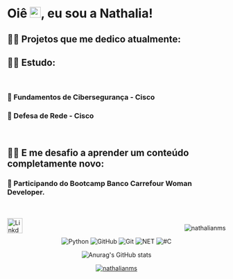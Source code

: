 <h1 align = "justify"> Oiê <img src="https://media.giphy.com/media/hvRJCLFzcasrR4ia7z/giphy.gif" width="25px">, eu sou a Nathalia!</h1>


## 👩‍💻 <b> Projetos que me dedico atualmente: </b>


## 👩‍🎓 <b> Estudo:</b>
<br>

### 📖 Fundamentos de Cibersegurança - Cisco

### 📖 Defesa de Rede - Cisco
<br>

## 🏃‍♀️ <b> E me desafio a aprender um conteúdo completamente novo: </b>
### 📩 Participando do Bootcamp Banco Carrefour Woman Developer.
<br>
<br>
<a target="_blank" href="https://www.linkedin.com/in/nmsbrasil/">
  <img align="left" alt="LinkdeIN" width="35x" src="https://cdn.jsdelivr.net/npm/simple-icons@v3/icons/linkedin.svg" />
</a>
<p align="right"> <img src="https://komarev.com/ghpvc/?username=nathalianms&label=Profile%20views&color=0e75b6&style=flat" alt="nathalianms" /> </p>
<center>

![ Python ](https://img.shields.io/badge/-Python-black?style=flat-square&logo=Python)
![ GitHub ](https://img.shields.io/badge/-GitHub-181717?style=flat-square&logo=github)
![ Git ](https://img.shields.io/badge/-Git-black?style=flat-square&logo=git)
![ NET ](https://img.shields.io/badge/-.NET-black?style=flat-square&logo=.net)
![ #C ](https://img.shields.io/badge/-black?style=flat-square&logo=C)



<center>

![Anurag's GitHub stats](https://github-readme-stats.vercel.app/api?username=nathalianms&show_icons=true&theme=dark)


<p align="center"> <a href="https://github.com/ryo-ma/github-profile-trophy"><img src="https://github-profile-trophy.vercel.app/?username=nathalianms" alt="nathalianms" /></a> </p>